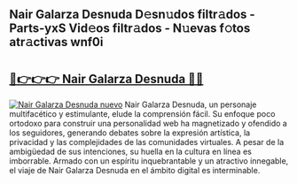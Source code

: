 ## Nair Galarza Desnuda D𝚎sn𝚞dos filtr𝚊dos - Parts-yxS Vid𝚎os filtr𝚊dos - N𝚞evas f𝚘tos atr𝚊ctivas wnf0i

# <h2><a href="http://mb367z.tromn.icu/?c=Nair+Galarza+Desnuda">🔗👉👉👉 Nair Galarza Desnuda 🔗🔗</a></h2>

[![Nair Galarza Desnuda nuevo](https://i.imgur.com/pEAQMta.gif)](http://mb367z.tromn.icu/?c=Nair+Galarza+Desnuda)
Nair Galarza Desnuda, un personaje multifacético y estimulante, elude la comprensión fácil. Su enfoque poco ortodoxo para construir una personalidad web ha magnetizado y ofendido a los seguidores, generando debates sobre la expresión artística, la privacidad y las complejidades de las comunidades virtuales. A pesar de la ambigüedad de sus intenciones, su huella en la cultura en línea es imborrable. Armado con un espíritu inquebrantable y un atractivo innegable, el viaje de Nair Galarza Desnuda en el ámbito digital es interminable.

